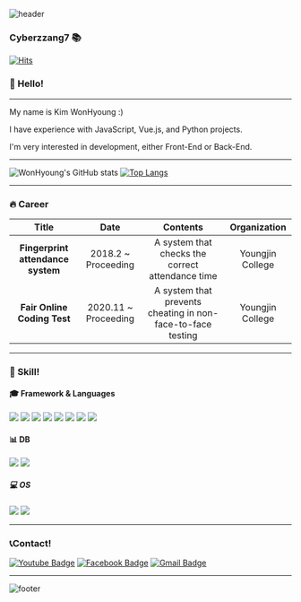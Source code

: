 ![header](https://capsule-render.vercel.app/api?type=Slice&color=FFFA78&section=header&text=PositiveDeveloper&fontSize=40&animation=blink)




### Cyberzzang7 :books: 
[![Hits](https://hits.seeyoufarm.com/api/count/incr/badge.svg?url=https%3A%2F%2Fgithub.com%2Fharimkang%2Fhit-counter&count_bg=%23000000&title_bg=%23FF0000&icon=youtubetv.svg&icon_color=%23E3E3E3&title=hits&edge_flat=false)](https://hits.seeyoufarm.com)

### :wave: Hello!
<hr>
</hr>
My name is Kim WonHyoung :)

I have experience with JavaScript, Vue.js, and Python projects.

I'm very interested in development, either Front-End or Back-End.
<hr>
</hr>
<div display=inline>
	
![WonHyoung's GitHub stats](https://github-readme-stats.vercel.app/api?username=cyberzzang7&show_icons=true&theme=simple)
[![Top Langs](https://github-readme-stats.vercel.app/api/top-langs/?username=cyberzzang7&layout=compact&theme=simple)](https://github.com/cyberzzang7)

</div>
<hr>
</hr>

### :fire: Career

| **Title** | **Date** | **Contents** | **Organization** |
|:---------:|:---------:|:---------:|:---------:|
| **Fingerprint attendance system** | 2018.2 ~ Proceeding | A system that checks the correct attendance time | Youngjin College 
| **Fair Online Coding Test** | 2020.11 ~ Proceeding | A system that prevents cheating in non-face-to-face testing | Youngjin College

<hr>
</hr>
<div display=inline>
	
### :punch: Skill!
#### :mortar_board: Framework & Languages
<img src="https://img.shields.io/badge/HTML5-E34F26?style=flat-square&logo=JavaScript&logoColor=white"/>
<img src="https://img.shields.io/badge/CSS3-1572B6?style=flat-square&logo=JavaScript&logoColor=white"/>
<img src="https://img.shields.io/badge/JavaScript-F7DF1E?style=flat-square&logo=JavaScript&logoColor=white"/>
<img src="https://img.shields.io/badge/Vue.js-4FC08D?style=flat-square&logo=JavaScript&logoColor=white"/>
<img src="https://img.shields.io/badge/Vuetify-1867C0?style=flat-square&logo=JavaScript&logoColor=white"/>
<img src="https://img.shields.io/badge/Node.js-339933?style=flat-square&logo=JavaScript&logoColor=white"/>
<img src="https://img.shields.io/badge/Laravel-FF2D20?style=flat-square&logo=JavaScript&logoColor=white"/>
<img src="https://img.shields.io/badge/PHP-777BB4?style=flat-square&logo=JavaScript&logoColor=white"/>

</div>

<div display=inline>
	
#### :bar_chart: DB
<img src="https://img.shields.io/badge/MySQL-4479A1?style=flat-square&logo=JavaScript&logoColor=white"/>
<img src="https://img.shields.io/badge/Oracle-F80000?style=flat-square&logo=JavaScript&logoColor=white"/>
</div>
<div display=inline>

##### :computer: OS
<img src="https://img.shields.io/badge/Linux-FCC624?style=flat-square&logo=JavaScript&logoColor=white"/>
<img src="https://img.shields.io/badge/Windows-0078D6?style=flat-square&logo=JavaScript&logoColor=white"/>
</div>

<hr>
</hr>

### :telephone_receiver:Contact!

<div display=inline>
	
  [![Youtube Badge](https://img.shields.io/badge/Youtube-ff0000?style=flat-square&logo=youtube&link=https://www.youtube.com/channel/UCMXo5R3NzDnu6g6lSVPPiIg)](https://www.youtube.com/channel/UCMXo5R3NzDnu6g6lSVPPiIg)
  [![Facebook Badge](https://img.shields.io/badge/facebook-1877f2?style=flat-square&logo=facebook&logoColor=white&link=https://www.facebook.com/cyberzzang6)](https://www.facebook.com/cyberzzang6)	
  [![Gmail Badge](https://img.shields.io/badge/Gmail-d14836?style=flat-square&logo=Gmail&logoColor=white&link=mailto:cyberzzang6@gmail.com)](mailto:cyberzzang6@gmail.com)
	
</div>


<hr>
</hr>

![footer](https://capsule-render.vercel.app/api?section=footer&type=Slice&color=FFFA78)


